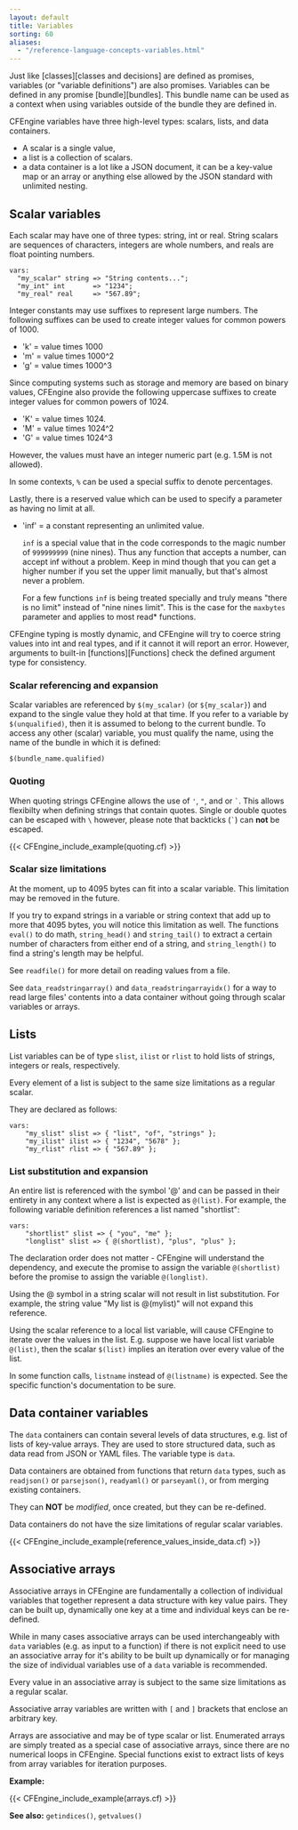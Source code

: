 ```yaml
---
layout: default
title: Variables
sorting: 60
aliases:
  - "/reference-language-concepts-variables.html"
---
```


Just like [classes][classes and decisions] are defined as
promises, variables (or "variable definitions") are also promises. Variables
can be defined in any promise [bundle][bundles]. This bundle name can be used
as a context when using variables outside of the bundle they are defined in.

CFEngine variables have three high-level types: scalars, lists, and
data containers.

- A scalar is a single value,
- a list is a collection of scalars.
- a data container is a lot like a JSON document, it can be a key-value map or an array or anything else allowed by the JSON standard with unlimited nesting.

## Scalar variables

Each scalar may have one of three types: string, int or real. String scalars
are sequences of characters, integers are whole numbers, and reals are float
pointing numbers.

```cf3 {skip TODO}
vars:
  "my_scalar" string => "String contents...";
  "my_int" int       => "1234";
  "my_real" real     => "567.89";
```

Integer constants may use suffixes to represent large numbers. The following
suffixes can be used to create integer values for common powers of 1000.

- 'k' = value times 1000
- 'm' = value times 1000^2
- 'g' = value times 1000^3

Since computing systems such as storage and memory are based on binary values,
CFEngine also provide the following uppercase suffixes to create integer
values for common powers of 1024.

- 'K' = value times 1024.
- 'M' = value times 1024^2
- 'G' = value times 1024^3

However, the values must have an integer numeric part (e.g. 1.5M is not
allowed).

In some contexts, `%` can be used a special suffix to denote percentages.

Lastly, there is a reserved value which can be used to specify a parameter as
having no limit at all.

- 'inf' = a constant representing an unlimited value.

  `inf` is a special value that in the code corresponds to the magic number of `999999999` (nine nines). Thus any function that accepts a number, can accept inf without a problem. Keep in mind though that you can get a higher number if you set the upper limit manually, but that's almost never a problem.

  For a few functions `inf` is being treated specially and truly means "there is no limit" instead of "nine nines limit". This is the case for the `maxbytes` parameter and applies to most read\* functions.

CFEngine typing is mostly dynamic, and CFEngine will try to coerce string
values into int and real types, and if it cannot it will report an error.
However, arguments to built-in [functions][Functions] check the
defined argument type for consistency.

### Scalar referencing and expansion

Scalar variables are referenced by `$(my_scalar)` (or `${my_scalar}`) and
expand to the single value they hold at that time. If you refer to a variable
by `$(unqualified)`, then it is assumed to belong to the current bundle. To
access any other (scalar) variable, you must qualify the name, using the name
of the bundle in which it is defined:

    $(bundle_name.qualified)

### Quoting

When quoting strings CFEngine allows the use of `'`, `"`, and or `` ` ``. This
allows flexibilty when defining strings that contain quotes. Single or double
quotes can be escaped with `\` however, please note that backticks (`` ` ``) can **not**
be escaped.

{{< CFEngine_include_example(quoting.cf) >}}

### Scalar size limitations

At the moment, up to 4095 bytes can fit into a scalar variable. This
limitation may be removed in the future.

If you try to expand strings in a variable or string context that add
up to more that 4095 bytes, you will notice this limitation as well.
The functions `eval()` to do math, `string_head()` and `string_tail()`
to extract a certain number of characters from either end of a string,
and `string_length()` to find a string's length may be helpful.

See `readfile()` for more detail on reading values from a file.

See `data_readstringarray()` and `data_readstringarrayidx()` for a way
to read large files' contents into a data container without going
through scalar variables or arrays.

## Lists

List variables can be of type `slist`, `ilist` or `rlist` to hold lists of
strings, integers or reals, respectively.

Every element of a list is subject to the same size limitations as a
regular scalar.

They are declared as follows:

```cf3 {skip TODO}
vars:
    "my_slist" slist => { "list", "of", "strings" };
    "my_ilist" ilist => { "1234", "5678" };
    "my_rlist" rlist => { "567.89" };
```

### List substitution and expansion

An entire list is referenced with the symbol '@' and can be passed in their
entirety in any context where a list is expected as `@(list)`. For example,
the following variable definition references a list named "shortlist":

```cf3 {skip TODO}
vars:
    "shortlist" slist => { "you", "me" };
    "longlist" slist => { @(shortlist), "plus", "plus" };
```

The declaration order does not matter - CFEngine will understand the
dependency, and execute the promise to assign the variable `@(shortlist)`
before the promise to assign the variable `@(longlist)`.

Using the @ symbol in a string scalar will not result in list substitution.
For example, the string value "My list is @(mylist)" will not expand this
reference.

Using the scalar reference to a local list variable, will cause CFEngine to
iterate over the values in the list. E.g. suppose we have local list variable
`@(list)`, then the scalar `$(list)` implies an iteration over every value of
the list.

In some function calls, `listname` instead of `@(listname)` is
expected. See the specific function's documentation to be sure.

## Data container variables

The `data` containers can contain several levels of data structures,
e.g. list of lists of key-value arrays. They are used to store
structured data, such as data read from JSON or YAML files. The
variable type is `data`.

Data containers are obtained from functions that return `data` types,
such as `readjson()` or `parsejson()`, `readyaml()` or `parseyaml()`,
or from merging existing containers.

They can **NOT** be _modified_, once created, but they can be re-defined.

Data containers do not have the size limitations of regular scalar
variables.

{{< CFEngine_include_example(reference_values_inside_data.cf) >}}

## Associative arrays

Associative arrays in CFEngine are fundamentally a collection of individual
variables that together represent a data structure with key value pairs. They
can be built up, dynamically one key at a time and individual keys can be
re-defined.

While in many cases associative arrays can be used interchangeably with `data`
variables (e.g. as input to a function) if there is not explicit need to use an
associative array for it's ability to be built up dynamically or for managing
the size of individual variables use of a `data` variable is recommended.

Every value in an associative array is subject to the same size
limitations as a regular scalar.

Associative array variables are written with `[` and `]` brackets that enclose
an arbitrary key.

Arrays are associative and may be of type scalar or list. Enumerated arrays
are simply treated as a special case of associative arrays, since there are no
numerical loops in CFEngine. Special functions exist to extract lists of keys
from array variables for iteration purposes.

**Example:**

{{< CFEngine_include_example(arrays.cf) >}}

**See also:** `getindices()`, `getvalues()`
